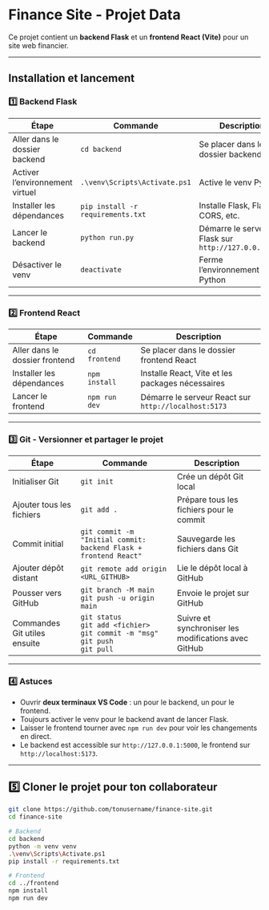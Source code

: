 # Finance Site - Projet Data

Ce projet contient un **backend Flask** et un **frontend React (Vite)** pour un site web financier.  

---

## Installation et lancement

### 1️⃣ Backend Flask

| Étape | Commande | Description |
|-------|----------|-------------|
| Aller dans le dossier backend | `cd backend` | Se placer dans le dossier backend Flask |
| Activer l’environnement virtuel | `.\venv\Scripts\Activate.ps1` | Active le venv Python |
| Installer les dépendances | `pip install -r requirements.txt` | Installe Flask, Flask-CORS, etc. |
| Lancer le backend | `python run.py` | Démarre le serveur Flask sur `http://127.0.0.1:5000` |
| Désactiver le venv | `deactivate` | Ferme l’environnement virtuel Python |

---

### 2️⃣ Frontend React

| Étape | Commande | Description |
|-------|----------|-------------|
| Aller dans le dossier frontend | `cd frontend` | Se placer dans le dossier frontend React |
| Installer les dépendances | `npm install` | Installe React, Vite et les packages nécessaires |
| Lancer le frontend | `npm run dev` | Démarre le serveur React sur `http://localhost:5173` |

---

### 3️⃣ Git - Versionner et partager le projet

| Étape | Commande | Description |
|-------|----------|-------------|
| Initialiser Git | `git init` | Crée un dépôt Git local |
| Ajouter tous les fichiers | `git add .` | Prépare tous les fichiers pour le commit |
| Commit initial | `git commit -m "Initial commit: backend Flask + frontend React"` | Sauvegarde les fichiers dans Git |
| Ajouter dépôt distant | `git remote add origin <URL_GITHUB>` | Lie le dépôt local à GitHub |
| Pousser vers GitHub | `git branch -M main` <br> `git push -u origin main` | Envoie le projet sur GitHub |
| Commandes Git utiles ensuite | `git status` <br> `git add <fichier>` <br> `git commit -m "msg"` <br> `git push` <br> `git pull` | Suivre et synchroniser les modifications avec GitHub |

---

### 4️⃣ Astuces

- Ouvrir **deux terminaux VS Code** : un pour le backend, un pour le frontend.  
- Toujours activer le venv pour le backend avant de lancer Flask.  
- Laisser le frontend tourner avec `npm run dev` pour voir les changements en direct.  
- Le backend est accessible sur `http://127.0.0.1:5000`, le frontend sur `http://localhost:5173`.  

---

## 5️⃣ Cloner le projet pour ton collaborateur

```bash
git clone https://github.com/tonusername/finance-site.git
cd finance-site

# Backend
cd backend
python -m venv venv
.\venv\Scripts\Activate.ps1
pip install -r requirements.txt

# Frontend
cd ../frontend
npm install
npm run dev


